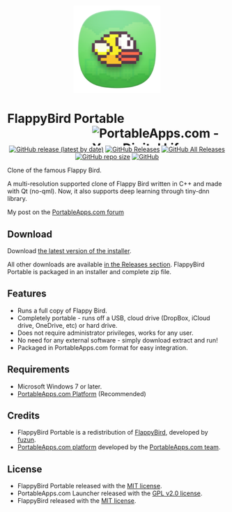 <p align="center">
	<img src="./FlappyBirdPortable/App/AppInfo/appicon_256.png" width="200" alt="FlappyBird logo" title="Flappy Bird logo" />
</p>

# FlappyBird Portable<a href="https://portableapps.com/"><img src="https://cdn.portableapps.com/portableapps.com_1546.png" width="309" height="45" alt="PortableApps.com - Your Digital Life, Anywhere" title="PortableApps.com - Your Digital Life, Anywhere" align="right"></a>

<p align="center">
	<a href="https://github.com/Makazzz/FlappyBirdPortable/releases/latest"><img alt="GitHub release (latest by date)" src="https://img.shields.io/github/v/release/Makazzz/FlappyBirdPortable?color=0cf&logo=**Choose**"></a>
	<a href="https://github.com/Makazzz/FlappyBirdPortable/releases/latest"><img alt="GitHub Releases" src="https://img.shields.io/github/downloads/Makazzz/FlappyBirdPortable/latest/total?color=blue"></a>
	<a href="https://github.com/Makazzz/FlappyBirdPortable/releases"><img alt="GitHub All Releases" src="https://img.shields.io/github/downloads/Makazzz/FlappyBirdPortable/total?color=0cf"></a>
	<a href="https://github.com/Makazzz/FlappyBirdPortable"><img alt="GitHub repo size" src="https://img.shields.io/github/repo-size/Makazzz/FlappyBirdPortable?color=blue"></a>
	<a href="https://raw.githubusercontent.com/Makazzz/FlappyBirdPortable/master/LICENSE"><img alt="GitHub" src="https://img.shields.io/github/license/Makazzz/FlappyBirdPortable?color=0cf"></a>
</p>

Clone of the famous Flappy Bird.

A multi-resolution supported clone of Flappy Bird written in C++ and made with Qt (no-qml). Now, it also supports deep learning through tiny-dnn library.

My post on the [PortableApps.com forum](https://portableapps.com/node/61168)

## Download

Download [the latest version of the installer][D1].

All other downloads are available [in the Releases section][D2]. FlappyBird Portable
is packaged in an installer and complete zip file.

[D1]: https://github.com/Makazzz/FlappyBirdPortable/releases/latest
[D2]: https://github.com/Makazzz/FlappyBirdPortable/releases

## Features

*	Runs a full copy of Flappy Bird.
*	Completely portable - runs off a USB, cloud drive (DropBox, iCloud drive, OneDrive, etc) or hard drive.
*	Does not require administrator privileges, works for any user.
*	No need for any external software - simply download extract and run!
*	Packaged in PortableApps.com format for easy integration.

## Requirements

*	Microsoft Windows 7 or later.
*	[PortableApps.com Platform](https://PortableApps.com/download) (Recommended)

## Credits

*	FlappyBird Portable is a redistribution of [FlappyBird](https://github.com/fuzun/Flappy-Bird-Qt), developed by [fuzun](https://github.com/fuzun).
*	[PortableApps.com platform](https://PortableApps.com/download) developed by the [PortableApps.com team](https://PortableApps.com).

## License

*	FlappyBird Portable released with the [MIT license](https://raw.githubusercontent.com/Makazzz/FlappyBirdPortable/master/LICENSE).
*	PortableApps.com Launcher released with the [GPL v2.0 license](https://raw.githubusercontent.com/Makazzz/FlappyBirdPortable/master/FlappyBirdPortable/Other/Source/LauncherLicense.txt).
*	FlappyBird released with the [MIT license](https://raw.githubusercontent.com/fuzun/Flappy-Bird-Qt/master/LICENSE.txt).

